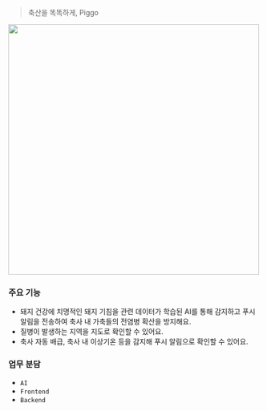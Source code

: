 > 축산을 똑똑하게, Piggo
<img src="https://github.com/user-attachments/assets/dfd06ff6-1a8d-42cb-be62-e8c271f577f0" width="500px"/>

### 주요 기능
- 돼지 건강에 치명적인 돼지 기침을 관련 데이터가 학습된 AI를 통해 감지하고 푸시 알림을 전송하여 축사 내 가축들의 전염병 확산을 방지해요.
- 질병이 발생하는 지역을 지도로 확인할 수 있어요.
- 축사 자동 배급, 축사 내 이상기온 등을 감지해 푸시 알림으로 확인할 수 있어요.

### 업무 분담
- <code>AI</code>
- <code>Frontend</code>
- <code>Backend</code>
